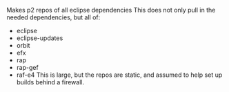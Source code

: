 Makes p2 repos of all eclipse dependencies
This does not only pull in the needed dependencies, but all of:
- eclipse
- eclipse-updates
- orbit
- efx
- rap
- rap-gef
- raf-e4
This is large, but the repos are static, and assumed to help set up builds behind a firewall.
